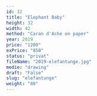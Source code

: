 ```yaml
---
id: 32
title: "Elephant Baby"
height: 32
width: 42
method: "Caran d'Ache on paper"
year: 2019
price: "1200"
exPrice: "850"
status: "privat"
fileName: "2019-elefantunge.jpg"
medie: "drawing"
draft: "False"
slug: "elefantunge"
weight: "80"
---
```

